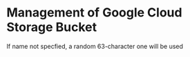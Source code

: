 # Management of Google Cloud Storage Bucket

If name not specfied, a random 63-character one will be used

